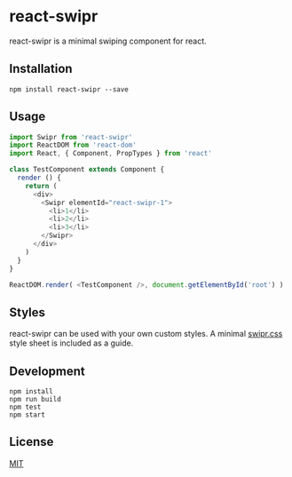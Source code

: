 # react-swipr

react-swipr is a minimal swiping component for react.

## Installation

`npm install react-swipr --save`

## Usage

```javascript
import Swipr from 'react-swipr'
import ReactDOM from 'react-dom'
import React, { Component, PropTypes } from 'react'

class TestComponent extends Component {
  render () {
    return (
      <div>
        <Swipr elementId="react-swipr-1">
          <li>1</li>
          <li>2</li>
          <li>3</li>
        </Swipr>
      </div>
    )
  }
}

ReactDOM.render( <TestComponent />, document.getElementById('root') )
```

## Styles

react-swipr can be used with your own custom styles. A minimal [swipr.css](https://github.com/StevenIseki/react-swipr/blob/master/example/public/swipr.css) style sheet is included as a guide.

## Development

    npm install
    npm run build
    npm test
    npm start

## License

[MIT](http://isekivacenz.mit-license.org/)

